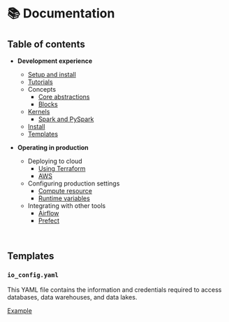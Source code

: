 # 📚 Documentation

## Table of contents

- <b>Development experience</b>
    - [Setup and install](tutorials/quick_start/setup.md)
    - [Tutorials](tutorials/README.md)
    - Concepts
        - [Core abstractions](core/abstractions.md)
        - [Blocks](blocks/README.md)
    - [Kernels](kernels/README.md)
        - [Spark and PySpark](spark/setup/README.md)
    - [Install](#install)
    - [Templates](#templates)

- <b>Operating in production</b>
    - Deploying to cloud
        - [Using Terraform](deploy/terraform/README.md)
        - [AWS](deploy/aws/README.md)
    - Configuring production settings
        - [Compute resource](production/compute_resource.md)
        - [Runtime variables](production/runtime_variables.md)
    - Integrating with other tools
        - [Airflow](tutorials/airflow/integrate_into_existing_project/README.md)
        - [Prefect](production/prefect.md)

<br />

## Templates

### `io_config.yaml`

This YAML file contains the information and credentials required to access
databases, data warehouses, and data lakes.

[Example](https://github.com/mage-ai/mage-ai/blob/master/mage_ai/data_preparation/templates/repo/io_config.yaml)

<br />
